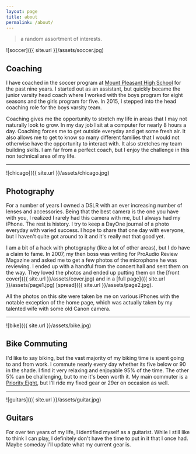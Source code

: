 ```yaml
---
layout: page
title: about
permalink: /about/
---
```


> a random assortment of interests.

![soccer]({{ site.url }}/assets/soccer.jpg)

## Coaching

I have coached in the soccer program at [Mount Pleasant High School](http://mtpleasantschools.net//site/Default.aspx?PageID=1723) for the past
nine years. I started out as an assistant, but quickly became the junior varsity head coach where
I worked with the boys program for eight seasons and the girls program for five.
In 2015, I stepped into the head coaching role for the boys varsity team.

Coaching gives me the opportunity to stretch my life in areas that I may not naturally
look to grow. In my day job I sit at a computer for nearly 8 hours a day. Coaching
forces me to get outside everyday and get some fresh air. It also allows me to get to
know so many different families that I would not otherwise have the opportunity to
interact with. It also stretches my team building skills. I am far from a perfect
coach, but I enjoy the challenge in this non technical area of my life.

---

![chicago]({{ site.url }}/assets/chicago.jpg)

## Photography

For a number of years I owned a DSLR with an ever increasing number of lenses and
accessories. Being that the best camera is the one you have with you, I realized
I rarely had this camera with me, but I always had my iPhone. The rest is history.
I try to keep a DayOne journal of a photo
everyday with varied success. I hope to share that one day with everyone, but I
haven't quite got around to it and it's really not that good yet.

I am a bit of a hack with photography (like a lot of other areas), but I do have a claim to
fame. In 2007, my then boss was writing for ProAudio Review Magazine and asked
me to get a few photos of the microphone he was reviewing. I ended up with a
handful from the concert hall and sent them on the way. They loved the photos
and ended up putting them on the [front cover]({{ site.url }}/assets/cover.jpg)
and in a [full page]({{ site.url }}/assets/page1.jpg)
[spread]({{ site.url }}/assets/page2.jpg).

All the photos on this site were taken be me on various iPhones
with the notable exception of the home page, which was actually taken by my talented
wife with some old Canon camera.

---

![bike]({{ site.url }}/assets/bike.jpg)

## Bike Commuting

I'd like to say biking, but the vast majority of my biking time is spent going to
and from work. I commute nearly every day whether its five below or 90 in the shade.
I find it very relaxing and enjoyable 95% of the time. The other 5% can be challenging,
but to me it's been worth it. My main commuter is a [Priority Eight](https://www.prioritybicycles.com/products/theeight), but I'll ride
my fixed gear or 29er on occasion as well.

---

![guitars]({{ site.url }}/assets/guitar.jpg)

## Guitars

For over ten years of my life, I identified myself as a guitarist. While I still
like to think I can play, I definitely don't have the time to put in it that I
once had. Maybe someday I'll update what my current gear is.
